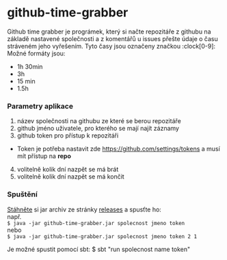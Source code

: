 # github-time-grabber

Github time grabber je prográmek, který si načte repozitáře z githubu na základě nastavené společnosti a z komentářů u issues přešte údaje o času stráveném jeho vyřešením. Tyto časy jsou označeny značkou :clock[0-9]:
Možné formáty jsou:
- 1h 30min
- 3h
- 15 min
- 1.5h

### Parametry aplikace
 1. název společnosti na githubu ze které se berou repozitáře
 2. github jméno uživatele, pro kterého se mají najít záznamy
 3. github token pro přístup k repozitáři
  - Token je potřeba nastavit zde https://github.com/settings/tokens a musí mít přístup na __repo__
 4. volitelně kolik dní nazpět se má brát
 5. volitelně kolik dní nazpět se má končit

### Spuštění
[Stáhněte](https://github.com/xjacka/github-time-grabber/releases/download/0.1/github-time-grabber.jar) si jar archiv ze stránky [releases](https://github.com/xjacka/github-time-grabber/releases) a spusťte ho:    
např.    
`$ java -jar github-time-grabber.jar spolecnost jmeno token`    
nebo    
`$ java -jar github-time-grabber.jar spolecnost jmeno token 2 1`

Je možné spustit pomocí sbt:
$ sbt "run spolecnost name token"
